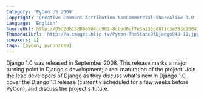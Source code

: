 ```yaml
---
Category: 'PyCon US 2009'
Copyright: 'Creative Commons Attribution-NonCommercial-ShareAlike 3.0'
Language: 'English'
SourceUrl: http://05d2db1380b6504cc981-8cbed8cf7e3a131cd8f1c3e383d10041.r93.cf2.rackcdn.com/pycon-us-2009/141_pycon-2009-the-state-of-django-76.mp4
ThumbnailUrl: 'http://a.images.blip.tv/Pycon-TheStateOfDjango948-11.jpg'
speakers: []
tags: [pycon, pycon2009]
---
```

  
Django 1.0 was released in September 2008. This release marks a major turning
point in Django's development; a real maturation of the project. Join the lead
developers of Django as they discuss what's new in Django 1.0, cover the
Django 1.1 release (currently scheduled for a few weeks before PyCon), and
discuss the project's future.

